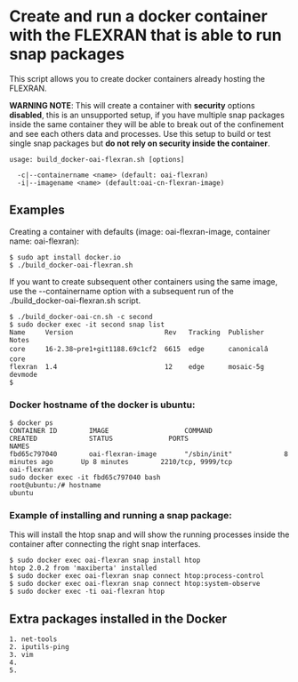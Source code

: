 # Create and run a docker container with the FLEXRAN that is able to run snap packages

This script allows you to create docker containers already hosting the FLEXRAN.

**WARNING NOTE**: This will create a container with **security** options **disabled**, this is an unsupported setup, if you have multiple snap packages inside the same container they will be able to break out of the confinement and see each others data and processes. Use this setup to build or test single snap packages but **do not rely on security inside the container**.

```
usage: build_docker-oai-flexran.sh [options]

  -c|--containername <name> (default: oai-flexran)
  -i|--imagename <name> (default:oai-cn-flexran-image)
```

## Examples

Creating a container with defaults (image: oai-flexran-image, container name: oai-flexran):

```
$ sudo apt install docker.io
$ ./build_docker-oai-flexran.sh
```

If you want to create subsequent other containers using the same image, use the --containername option with a subsequent run of the ./build_docker-oai-flexran.sh script.

```
$ ./build_docker-oai-cn.sh -c second
$ sudo docker exec -it second snap list
Name     Version                       Rev   Tracking  Publisher   Notes
core     16-2.38~pre1+git1188.69c1cf2  6615  edge      canonicalâ  core
flexran  1.4                           12    edge      mosaic-5g   devmode
$
```
### Docker hostname of the docker is **ubuntu**:
```
$ docker ps
CONTAINER ID        IMAGE                   COMMAND                  CREATED             STATUS              PORTS                            NAMES
fbd65c797040        oai-flexran-image       "/sbin/init"             8 minutes ago       Up 8 minutes        2210/tcp, 9999/tcp               oai-flexran
sudo docker exec -it fbd65c797040 bash
root@ubuntu:/# hostname
ubuntu
```
### Example of installing and running a snap package:

This will install the htop snap and will show the running processes inside the container after connecting the right snap interfaces.

```
$ sudo docker exec oai-flexran snap install htop
htop 2.0.2 from 'maxiberta' installed
$ sudo docker exec oai-flexran snap connect htop:process-control
$ sudo docker exec oai-flexran snap connect htop:system-observe
$ sudo docker exec -ti oai-flexran htop
```
## Extra packages installed in the Docker 
```
1. net-tools
2. iputils-ping
3. vim
4. 
5. 

```
